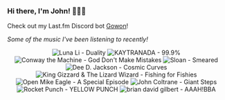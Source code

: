 ### Hi there, I'm John! 🏄🏻‍♂️

Check out my Last.fm Discord bot [Gowon](http://gowon.ca)!

_Some of the music I've been listening to recently!_


<!-- lastfm -->
<p align="center"><img src="https://lastfm.freetls.fastly.net/i/u/64s/e2d9406b85d2f39e97f4f435cd6ba722.jpg" title="Luna Li - Duality"> <img src="https://lastfm.freetls.fastly.net/i/u/64s/bd7b76156eb091bc81e505e742d30e91.png" title="KAYTRANADA - 99.9%"> <img src="https://lastfm.freetls.fastly.net/i/u/64s/8486c4b1432b6a979a4e16543f769ac3.jpg" title="Conway the Machine - God Don't Make Mistakes"> <img src="https://lastfm.freetls.fastly.net/i/u/64s/ee95b97e8a1d4167b7d2f8e9220475e7.png" title="Sloan - Smeared"> <img src="https://lastfm.freetls.fastly.net/i/u/64s/9ccedf76a709781330e9ab3fac6aad38.jpg" title="Dee D. Jackson - Cosmic Curves"> <img src="https://lastfm.freetls.fastly.net/i/u/64s/e570264f67551cdd6dc8714460a98e6f.jpg" title="King Gizzard & The Lizard Wizard - Fishing for Fishies"> <img src="https://lastfm.freetls.fastly.net/i/u/64s/972dcdb451c6355b623ba4b9bd103d1e.jpg" title="Open Mike Eagle - A Special Episode"> <img src="https://lastfm.freetls.fastly.net/i/u/64s/69755fdd7532efee2811bb5cc81e0dc7.jpg" title="John Coltrane - Giant Steps"> <img src="https://lastfm.freetls.fastly.net/i/u/64s/818dea4d9830f434bd040530d2428d77.jpg" title="Rocket Punch - YELLOW PUNCH"> <img src="https://lastfm.freetls.fastly.net/i/u/64s/ab6664965e6c3ec2ba2feaa524f1e187.png" title="brian david gilbert - AAAH!BBA"> </p>
